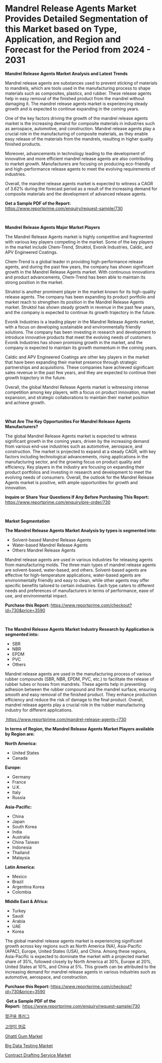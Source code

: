 <p><h1>Mandrel Release Agents Market Provides Detailed Segmentation of this Market based on Type, Application, and Region and Forecast for the Period from 2024 - 2031</h1></p><p><strong>Mandrel Release Agents Market Analysis and Latest Trends</strong></p>
<p><p>Mandrel release agents are substances used to prevent sticking of materials to mandrels, which are tools used in the manufacturing process to shape materials such as composites, plastics, and rubber. These release agents help in easy removal of the finished product from the mandrel without damaging it. The mandrel release agents market is experiencing steady growth and is expected to continue expanding in the coming years.</p><p>One of the key factors driving the growth of the mandrel release agents market is the increasing demand for composite materials in industries such as aerospace, automotive, and construction. Mandrel release agents play a crucial role in the manufacturing of composite materials, as they enable easy release of the materials from the mandrels, resulting in higher quality finished products.</p><p>Moreover, advancements in technology leading to the development of innovative and more efficient mandrel release agents are also contributing to market growth. Manufacturers are focusing on producing eco-friendly and high-performance release agents to meet the evolving requirements of industries.</p><p>Overall, the mandrel release agents market is expected to witness a CAGR of 3.62% during the forecast period as a result of the increasing demand for composite materials and the development of advanced release agents.</p></p>
<p><strong>Get a Sample PDF of the Report:&nbsp;</strong> <a href="https://www.reportprime.com/enquiry/request-sample/730">https://www.reportprime.com/enquiry/request-sample/730</a></p>
<p>&nbsp;</p>
<p><strong>Mandrel Release Agents Major Market Players</strong></p>
<p><p>The Mandrel Release Agents market is highly competitive and fragmented with various key players competing in the market. Some of the key players in the market include Chem-Trend, Struktol, Evonik Industries, Caldic, and APV Engineered Coatings.</p><p>Chem-Trend is a global leader in providing high-performance release agents, and during the past few years, the company has shown significant growth in the Mandrel Release Agents market. With continuous innovations and product advancements, Chem-Trend has been able to maintain its strong position in the market.</p><p>Struktol is another prominent player in the market known for its high-quality release agents. The company has been expanding its product portfolio and market reach to strengthen its position in the Mandrel Release Agents market. Struktol has shown steady growth in revenue in the past few years, and the company is expected to continue its growth trajectory in the future.</p><p>Evonik Industries is a leading player in the Mandrel Release Agents market, with a focus on developing sustainable and environmentally friendly solutions. The company has been investing in research and development to introduce innovative products that meet the evolving needs of customers. Evonik Industries has shown promising growth in the market, and the company is expected to maintain its growth momentum in the coming years.</p><p>Caldic and APV Engineered Coatings are other key players in the market that have been expanding their market presence through strategic partnerships and acquisitions. These companies have achieved significant sales revenue in the past few years, and they are expected to continue their growth trajectory in the future.</p><p>Overall, the global Mandrel Release Agents market is witnessing intense competition among key players, with a focus on product innovation, market expansion, and strategic collaborations to maintain their market position and achieve growth.</p></p>
<p>&nbsp;</p>
<p><strong>What Are The Key Opportunities For Mandrel Release Agents Manufacturers?</strong></p>
<p><p>The global Mandrel Release Agents market is expected to witness significant growth in the coming years, driven by the increasing demand from various end-use industries such as automotive, aerospace, and construction. The market is projected to expand at a steady CAGR, with key factors including technological advancements, rising applications in the manufacturing sector, and the growing focus on product quality and efficiency. Key players in the industry are focusing on expanding their product portfolios and investing in research and development to meet the evolving needs of consumers. Overall, the outlook for the Mandrel Release Agents market is positive, with ample opportunities for growth and innovation.</p></p>
<p><strong>Inquire or Share Your Questions If Any Before Purchasing This Report:</strong> <a href="https://www.reportprime.com/enquiry/pre-order/730">https://www.reportprime.com/enquiry/pre-order/730</a></p>
<p>&nbsp;</p>
<p><strong>Market Segmentation</strong></p>
<p><strong>The Mandrel Release Agents Market Analysis by types is segmented into:</strong></p>
<p><ul><li>Solvent-based Mandrel Release Agents</li><li>Water-based Mandrel Release Agents</li><li>Others Mandrel Release Agents</li></ul></p>
<p><p>Mandrel release agents are used in various industries for releasing agents from manufacturing molds. The three main types of mandrel release agents are solvent-based, water-based, and others. Solvent-based agents are effective for high-temperature applications, water-based agents are environmentally friendly and easy to clean, while other agents may offer specific benefits tailored to certain industries. Each type caters to different needs and preferences of manufacturers in terms of performance, ease of use, and environmental impact.</p></p>
<p><strong>Purchase this Report:&nbsp;</strong><a href="https://www.reportprime.com/checkout?id=730&price=3590">https://www.reportprime.com/checkout?id=730&price=3590</a></p>
<p>&nbsp;</p>
<p><strong>The Mandrel Release Agents Market Industry Research by Application is segmented into:</strong></p>
<p><ul><li>SBR</li><li>NBR</li><li>EPDM</li><li>PVC</li><li>Others</li></ul></p>
<p><p>Mandrel release agents are used in the manufacturing process of various rubber compounds (SBR, NBR, EPDM, PVC, etc.) to facilitate the release of rubber tubes or hoses from mandrels. These agents help in preventing adhesion between the rubber compound and the mandrel surface, ensuring smooth and easy removal of the finished product. They enhance production efficiency and reduce the risk of damage to the final product. Overall, mandrel release agents play a crucial role in the rubber manufacturing industry for different applications.</p></p>
<p><a href="https://www.reportprime.com/mandrel-release-agents-r730">&nbsp;https://www.reportprime.com/mandrel-release-agents-r730</a></p>
<p><strong>In terms of Region, the Mandrel Release Agents Market Players available by Region are:</strong></p>
<p>
    <p> <strong> North America: </strong>
        <ul>
            <li>United States</li>
            <li>Canada</li>
        </ul>
        </p> 
    <p> <strong> Europe: </strong>
        <ul>
            <li>Germany</li>
            <li>France</li>
            <li>U.K.</li>
            <li>Italy</li>
            <li>Russia</li>
        </ul>
        </p> 
    <p> <strong> Asia-Pacific: </strong>
        <ul>
            <li>China</li>
            <li>Japan</li>
            <li>South Korea</li>
            <li>India</li>
            <li>Australia</li>
            <li>China Taiwan</li>
            <li>Indonesia</li>
            <li>Thailand</li>
            <li>Malaysia</li>
        </ul>
        </p> 
    <p> <strong> Latin America: </strong>
        <ul>
            <li>Mexico</li>
            <li>Brazil</li>
            <li>Argentina Korea</li>
            <li>Colombia</li>
        </ul>
        </p> 
    <p> <strong> Middle East & Africa: </strong>
        <ul>
            <li>Turkey</li>
            <li>Saudi</li>
            <li>Arabia</li>
            <li>UAE</li>
            <li>Korea</li>
        </ul>
    </p>
    </p>
<p><p>The global mandrel release agents market is experiencing significant growth across key regions such as North America (NA), Asia-Pacific (APAC), Europe, United States (USA), and China. Among these regions, Asia-Pacific is expected to dominate the market with a projected market share of 35%, followed closely by North America at 30%, Europe at 20%, United States at 10%, and China at 5%. This growth can be attributed to the increasing demand for mandrel release agents in various industries such as automotive, aerospace, and construction.</p></p>
<p><strong>Purchase this Report: </strong><a href="https://www.reportprime.com/checkout?id=730&price=3590">https://www.reportprime.com/checkout?id=730&price=3590</a></p>
<p>&nbsp;<strong>Get a Sample PDF of the Report:&nbsp;&nbsp;</strong><a href="https://www.reportprime.com/enquiry/request-sample/730">https://www.reportprime.com/enquiry/request-sample/730</a></p>
<p><strong></strong></p>
<p><p><a href="https://medium.com/@heatherelasquez5675/%ED%98%88%EA%B4%80-%ED%94%8C%EB%9F%AC%EA%B7%B8-%EC%8B%9C%EC%9E%A5%EC%97%90-%EB%8C%80%ED%95%9C-%ED%86%B5%EC%B0%B0-%EC%8B%9C%EC%9E%A5-%EC%B0%B8%EA%B0%80%EC%9E%90-%EC%8B%9C%EC%9E%A5-%EA%B7%9C%EB%AA%A8-%EC%A7%80%EB%A6%AC%EC%A0%81-%EC%A7%80%EC%97%AD-%EB%B0%8F-%EC%98%88%EC%B8%A1-2024-2031-75aeb7393d6a">혈관용 플러그</a></p><p><a href="https://medium.com/@heatherelasquez5675/%EB%B0%94%ED%8A%B8-%EC%97%BC%EB%A3%8C-%EC%8B%9C%EC%9E%A5-%EC%97%AD%ED%95%99%EC%9D%84-%ED%83%90%EC%83%89%ED%95%98%EB%A9%B0-%EA%B8%80%EB%A1%9C%EB%B2%8C-%ED%8A%B8%EB%A0%8C%EB%93%9C-%EB%B0%8F-%EB%AF%B8%EB%9E%98-%EC%84%B1%EC%9E%A5-%EC%A0%84%EB%A7%9D-2024-2031-%EC%9D%84-150%EC%AA%BD%EC%97%90-%EA%B1%B8%EC%B3%90-%EB%8B%A4%EB%A3%B9%EB%8B%88%EB%8B%A4-f661cfab5b58">고양이 염료</a></p><p><a href="https://www.linkedin.com/pulse/global-ghatti-gum-market-product-type-application-region-4bxoe">Ghatti Gum Market</a></p><p><a href="https://issuu.com/reportprime-2/docs/big-data-testing-market-size-2030.pptx">Big Data Testing Market</a></p><p><a href="https://www.linkedin.com/pulse/contract-drafting-service-market-share-amp-analysis-growth-6hjce">Contract Drafting Service Market</a></p></p>